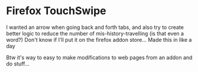 # Firefox TouchSwipe

I wanted an arrow when going back and forth tabs, and also try to create better logic to reduce the number of mis-history-travelling (is that even a word?)
Don't know if I'll put it on the firefox addon store...
Made this in like a day

Btw it's way to easy to make modifications to web pages from an addon and do stuff...
